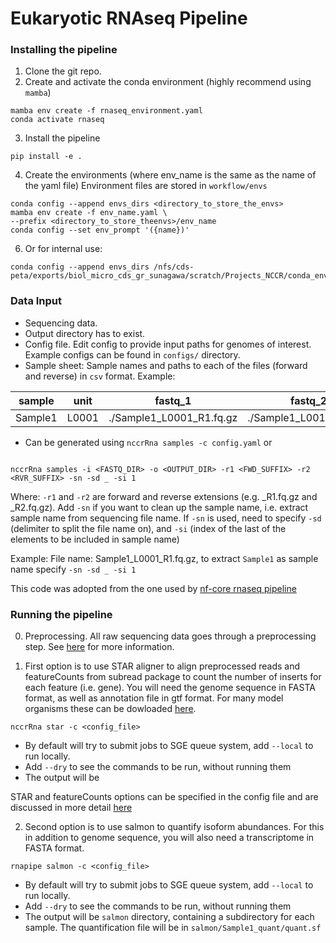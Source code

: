 # Eukaryotic RNAseq Pipeline

### Installing the pipeline

1. Clone the git repo.
2. Create and activate the conda environment (highly recommend using `mamba`)

```shell
mamba env create -f rnaseq_environment.yaml
conda activate rnaseq
```
3. Install the pipeline

```shell
pip install -e .
```

4. Create the environments (where env_name is the same as the name of the yaml file)
Environment files are stored in `workflow/envs`

```shell
conda config --append envs_dirs <directory_to_store_the_envs>
mamba env create -f env_name.yaml \
--prefix <directory_to_store_theenvs>/env_name
conda config --set env_prompt '({name})'
```


6. Or for internal use:
```shell
conda config --append envs_dirs /nfs/cds-peta/exports/biol_micro_cds_gr_sunagawa/scratch/Projects_NCCR/conda_envs
```

### Data Input

- Sequencing data.
- Output directory has to exist.
- Config file. Edit config to provide input paths for genomes of interest. Example configs can be found in `configs/` directory.
- Sample sheet: Sample names and paths to each of the files (forward and reverse) in `csv` format. 
Example:

| sample  | unit  | fastq_1                  | fastq_2                 |
|---------|-------|--------------------------|-------------------------|
| Sample1 | L0001 | ./Sample1_L0001_R1.fq.gz | ./Sample1_L001_R2.fq.gz |


- Can be generated using `nccrRna samples -c config.yaml` or

```shell

nccrRna samples -i <FASTQ_DIR> -o <OUTPUT_DIR> -r1 <FWD_SUFFIX> -r2 <RVR_SUFFIX> -sn -sd _ -si 1 

```

Where:
`-r1` and `-r2` are forward and reverse extensions (e.g. _R1.fq.gz and _R2.fq.gz). Add `-sn` if you want to clean up the sample name, i.e. extract sample name from sequencing file name.
If `-sn` is used, need to specify `-sd` (delimiter to split the file name on), and `-si` (index of the last of the elements to be included in sample name)

Example: File name: Sample1_L0001_R1.fq.gz, to extract `Sample1` as sample name specify `-sn -sd _ -si 1`

This code was adopted from the one used by [nf-core rnaseq pipeline](https://github.com/nf-core/rnaseq/blob/master/bin/fastq_dir_to_samplesheet.py)


### Running the pipeline

0. Preprocessing. All raw sequencing data goes through a preprocessing step. See [here](https://methods-in-microbiomics.readthedocs.io/en/latest/preprocessing/preprocessing.html) for more information.

1. First option is to use STAR aligner to align preprocessed reads and featureCounts from subread package to count the number of inserts for each feature (i.e. gene).
You will need the genome sequence in FASTA format, as well as annotation file in gtf format. For many model organisms these can be dowloaded [here]().

```shell
nccrRna star -c <config_file>
```

- By default will try to submit jobs to SGE queue system, add `--local` to run locally. 
- Add `--dry` to see the commands to be run, without running them
- The output will be 

STAR and featureCounts options can be specified in the config file and are discussed in more detail [here](https://methods-in-microbiomics.readthedocs.io/en/latest/transcriptomics/transcriptomics.html)

2. Second option is to use salmon to quantify isoform abundances. For this in addition to genome sequence, you will also need a transcriptome in FASTA format. 


```shell
rnapipe salmon -c <config_file>
```

- By default will try to submit jobs to SGE queue system, add `--local` to run locally. 
- Add `--dry` to see the commands to be run, without running them
- The output will be `salmon` directory, containing a subdirectory for each sample. The quantification file will be in `salmon/Sample1_quant/quant.sf`




